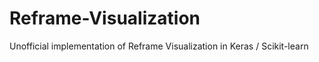 # Reframe-Visualization
Unofficial implementation of  Reframe Visualization in Keras / Scikit-learn
